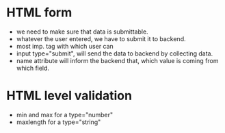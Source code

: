 # HTML form

- we need to make sure that data is submittable.
- whatever the user entered, we have to submit it to backend.
- most imp. tag with which user can
- input type="submit", will send the data to backend by collecting data.
- name attribute will inform the backend that, which value is coming from which field.

# HTML level validation

- min and max for a type="number"
- maxlength for a type="string"
